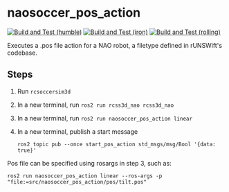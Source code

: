 # naosoccer_pos_action

[![Build and Test (humble)](../../actions/workflows/build_and_test_humble.yaml/badge.svg?branch=rolling)](../../actions/workflows/build_and_test_humble.yaml?query=branch:rolling)
[![Build and Test (iron)](../../actions/workflows/build_and_test_iron.yaml/badge.svg?branch=rolling)](../../actions/workflows/build_and_test_iron.yaml?query=branch:rolling)
[![Build and Test (rolling)](../../actions/workflows/build_and_test_rolling.yaml/badge.svg?branch=rolling)](../../actions/workflows/build_and_test_rolling.yaml?query=branch:rolling)

Executes a .pos file action for a NAO robot, a filetype defined in rUNSWift's codebase.

## Steps

1. Run `rcsoccersim3d`
2. In a new terminal, run `ros2 run rcss3d_nao rcss3d_nao`
3. In a new terminal, run `ros2 run naosoccer_pos_action linear`
4. In a new terminal, publish a start message

    `ros2 topic pub --once start_pos_action std_msgs/msg/Bool '{data: true}'`

Pos file can be specified using rosargs in step 3, such as:

```
ros2 run naosoccer_pos_action linear --ros-args -p "file:=src/naosoccer_pos_action/pos/tilt.pos"
```
